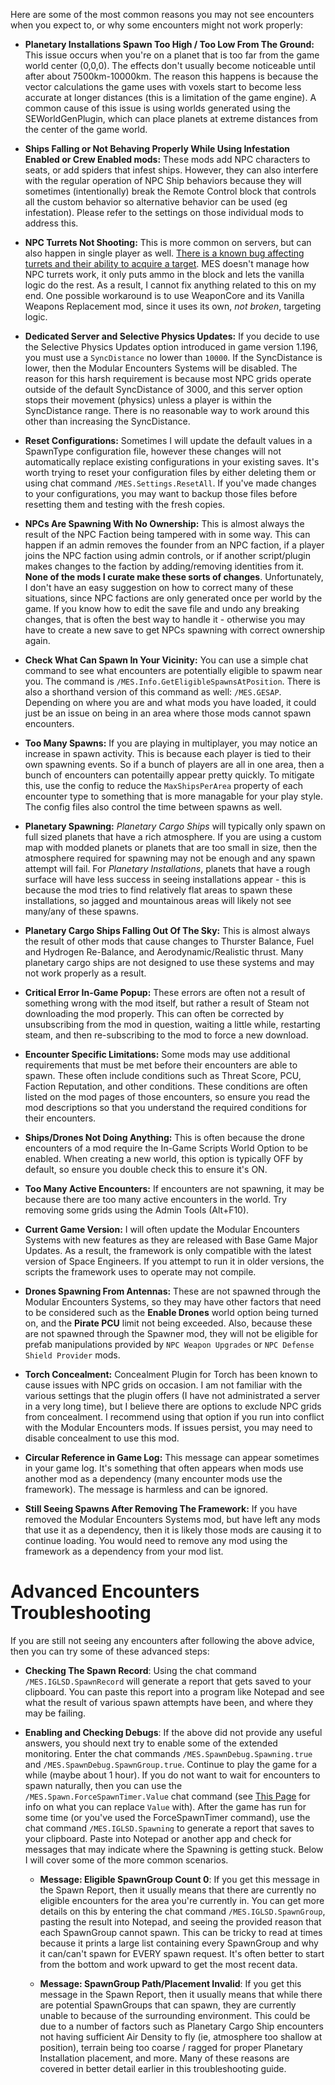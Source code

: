 Here are some of the most common reasons you may not see encounters when you expect to, or why some encounters might not work properly:  

* **Planetary Installations Spawn Too High / Too Low From The Ground:** This issue occurs when you're on a planet that is too far from the game world center (0,0,0). The effects don't usually become noticeable until after about 7500km-10000km. The reason this happens is because the vector calculations the game uses with voxels start to become less accurate at longer distances (this is a limitation of the game engine). A common cause of this issue is using worlds generated using the SEWorldGenPlugin, which can place planets at extreme distances from the center of the game world.

* **Ships Falling or Not Behaving Properly While Using Infestation Enabled or Crew Enabled mods:** These mods add NPC characters to seats, or add spiders that infest ships. However, they can also interfere with the regular operation of NPC Ship behaviors because they will sometimes (intentionally) break the Remote Control block that controls all the custom behavior so alternative behavior can be used (eg infestation). Please refer to the settings on those individual mods to address this.  

* **NPC Turrets Not Shooting:** This is more common on servers, but can also happen in single player as well. [There is a known bug affecting turrets and their ability to acquire a target](https://support.keenswh.com/spaceengineers/pc/topic/22714-1-200-turrets-dont-target-unless-manually-forced). MES doesn't manage how NPC turrets work, it only puts ammo in the block and lets the vanilla logic do the rest. As a result, I cannot fix anything related to this on my end. One possible workaround is to use WeaponCore and its Vanilla Weapons Replacement mod, since it uses its own, *not broken*, targeting logic.  

* **Dedicated Server and Selective Physics Updates:** If you decide to use the Selective Physics Updates option introduced in game version 1.196, you must use a `SyncDistance` no lower than `10000`. If the SyncDistance is lower, then the Modular Encounters Systems will be disabled. The reason for this harsh requirement is because most NPC grids operate outside of the default SyncDistance of 3000, and this server option stops their movement (physics) unless a player is within the SyncDistance range. There is no reasonable way to work around this other than increasing the SyncDistance.  

* **Reset Configurations:** Sometimes I will update the default values in a SpawnType configuration file, however these changes will not automatically replace existing configurations in your existing saves. It's worth trying to reset your configuration files by either deleting them or using chat command `/MES.Settings.ResetAll`. If you've made changes to your configurations, you may want to backup those files before resetting them and testing with the fresh copies.  

* **NPCs Are Spawning With No Ownership:** This is almost always the result of the NPC Faction being tampered with in some way. This can happen if an admin removes the founder from an NPC faction, if a player joins the NPC faction using admin controls, or if another script/plugin makes changes to the faction by adding/removing identities from it. **None of the mods I curate make these sorts of changes**. Unfortunately, I don't have an easy suggestion on how to correct many of these situations, since NPC factions are only generated once per world by the game. If you know how to edit the save file and undo any breaking changes, that is often the best way to handle it - otherwise you may have to create a new save to get NPCs spawning with correct ownership again.  

* **Check What Can Spawn In Your Vicinity:** You can use a simple chat command to see what encounters are potentially eligible to spawm near you. The command is `/MES.Info.GetEligibleSpawnsAtPosition`. There is also a shorthand version of this command as well: `/MES.GESAP`. Depending on where you are and what mods you have loaded, it could just be an issue on being in an area where those mods cannot spawn encounters.

* **Too Many Spawns:** If you are playing in multiplayer, you may notice an increase in spawn activity. This is because each player is tied to their own spawning events. So if a bunch of players are all in one area, then a bunch of encounters can potentailly appear pretty quickly. To mitigate this, use the config to reduce the `MaxShipsPerArea` property of each encounter type to something that is more managable for your play style. The config files also control the time between spawns as well.  

 * **Planetary Spawning:** *Planetary Cargo Ships* will typically only spawn on full sized planets that have a rich atmosphere. If you are using a custom map with modded planets or planets that are too small in size, then the atmosphere required for spawning may not be enough and any spawn attempt will fail. For *Planetary Installations*, planets that have a rough surface will have less success in seeing installations appear - this is because the mod tries to find relatively flat areas to spawn these installations, so jagged and mountainous areas will likely not see many/any of these spawns.  

 * **Planetary Cargo Ships Falling Out Of The Sky:** This is almost always the result of other mods that cause changes to Thurster Balance, Fuel and Hydrogen Re-Balance, and Aerodynamic/Realistic thrust. Many planetary cargo ships are not designed to use these systems and may not work properly as a result.
 
 * **Critical Error In-Game Popup:** These errors are often not a result of something wrong with the mod itself, but rather a result of Steam not downloading the mod properly. This can often be corrected by unsubscribing from the mod in question, waiting a little while, restarting steam, and then re-subscribing to the mod to force a new download.  
 
 * **Encounter Specific Limitations:** Some mods may use additional requirements that must be met before their encounters are able to spawn. These often include conditions such as Threat Score, PCU, Faction Reputation, and other conditions. These conditions are often listed on the mod pages of those encounters, so ensure you read the mod descriptions so that you understand the required conditions for their encounters.  
 
 * **Ships/Drones Not Doing Anything:** This is often because the drone encounters of a mod require the In-Game Scripts World Option to be enabled. When creating a new world, this option is typically OFF by default, so ensure you double check this to ensure it's ON.  
 
 * **Too Many Active Encounters:** If encounters are not spawning, it may be because there are too many active encounters in the world. Try removing some grids using the Admin Tools (Alt+F10).  
 
 * **Current Game Version:** I will often update the Modular Encounters Systems with new features as they are released with Base Game Major Updates. As a result, the framework is only compatible with the latest version of Space Engineers. If you attempt to run it in older versions, the scripts the framework uses to operate may not compile.  
 
 * **Drones Spawning From Antennas:** These are not spawned through the Modular Encounters Systems, so they may have other factors that need to be considered such as the **Enable Drones** world option being turned on, and the **Pirate PCU** limit not being exceeded. Also, because these are not spawned through the Spawner mod, they will not be eligible for prefab manipulations provided by `NPC Weapon Upgrades` or `NPC Defense Shield Provider` mods.

* **Torch Concealment:** Concealment Plugin for Torch has been known to cause issues with NPC grids on occasion. I am not familiar with the various settings that the plugin offers (I have not administrated a server in a very long time), but I believe there are options to exclude NPC grids from concealment. I recommend using that option if you run into conflict with the Modular Encounters mods. If issues persist, you may need to disable concealment to use this mod.

* **Circular Reference in Game Log:** This message can appear sometimes in your game log. It's something that often appears when mods use another mod as a dependency (many encounter mods use the framework). The message is harmless and can be ignored.

* **Still Seeing Spawns After Removing The Framework:** If you have removed the Modular Encounters Systems mod, but have left any mods that use it as a dependency, then it is likely those mods are causing it to continue loading. You would need to remove any mod using the framework as a dependency from your mod list.

# Advanced Encounters Troubleshooting

If you are still not seeing any encounters after following the above advice, then you can try some of these advanced steps:

* **Checking The Spawn Record**: Using the chat command `/MES.IGLSD.SpawnRecord` will generate a report that gets saved to your clipboard. You can paste this report into a program like Notepad and see what the result of various spawn attempts have been, and where they may be failing.  

* **Enabling and Checking Debugs**: If the above did not provide any useful answers, you should next try to enable some of the extended monitoring. Enter the chat commands `/MES.SpawnDebug.Spawning.true` and `/MES.SpawnDebug.SpawnGroup.true`. Continue to play the game for a while (maybe about 1 hour). If you do not want to wait for encounters to spawn naturally, then you can use the `/MES.Spawn.ForceSpawnTimer.Value` chat command (see [This Page](https://github.com/MeridiusIX/Modular-Encounters-Systems/wiki/Admin-&-Configuration:-Admin-&-Debug-Options) for info on what you can replace `Value` with). After the game has run for some time (or you've used the ForceSpawnTimer command), use the chat command `/MES.IGLSD.Spawning` to generate a report that saves to your clipboard. Paste into Notepad or another app and check for messages that may indicate where the Spawning is getting stuck. Below I will cover some of the more common scenarios.  

  * **Message: Eligible SpawnGroup Count 0**: If you get this message in the Spawn Report, then it usually means that there are currently no eligible encounters for the area you're currently in. You can get more details on this by entering the chat command `/MES.IGLSD.SpawnGroup`,  pasting the result into Notepad, and seeing the provided reason that each SpawnGroup cannot spawn. This can be tricky to read at times because it prints a large list containing every SpawnGroup and why it can/can't spawn for EVERY spawn request. It's often better to start from the bottom and work upward to get the most recent data.  

  * **Message: SpawnGroup Path/Placement Invalid**: If you get this message in the Spawn Report, then it usually means that while there are potential SpawnGroups that can spawn, they are currently unable to because of the surrounding environment. This could be due to a number of factors such as Planetary Cargo Ship encounters not having sufficient Air Density to fly (ie, atmosphere too shallow at position), terrain being too coarse / ragged for proper Planetary Installation placement, and more. Many of these reasons are covered in better detail earlier in this troubleshooting guide.  
